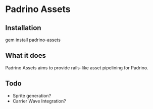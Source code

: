 Padrino Assets
===============


Installation
-------------

gem install padrino-assets


What it does
---------------

Padrino Assets aims to provide rails-like asset pipelining for Padrino.


Todo
-----

- Sprite generation?
- Carrier Wave Integration?
